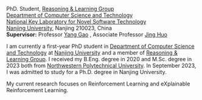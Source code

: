 PhD. Student, [Reasoning & Learning Group](https://cs.nju.edu.cn/rl/index.htm) \
[Department of Computer Science and Technology](https://cs.nju.edu.cn/main.htm) \
[National Key Laboratory for Novel Software Technology](http://keysoftlab.nju.edu.cn/) \
[Nanjing University](https://www.nju.edu.cn/), Nanjing 210023, China \
**Supervisor:** Professor [Yang Gao](https://cs.nju.edu.cn/gaoyang/index.htm) , Associate Professor [Jing Huo](https://cs.nju.edu.cn/huojing/index.htm)

I am currently a first-year PhD student in [Department of Computer Science and Technology](https://cs.nju.edu.cn/main.htm) at [Nanjing University](https://www.nju.edu.cn/) and a member of [Reasoning & Learning Group](https://cs.nju.edu.cn/rl/index.htm). I received my B.Eng. degree in 2020 and M.Sc. degree in 2023 both from [Northwestern Polytechnical University](https://www.nwpu.edu.cn/). In September 2023, I was admitted to study for a Ph.D. degree in Nanjing University.

My current research focuses on Reinforcement Learning and eXplainable Reinforcement Learning.